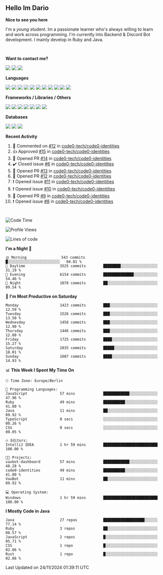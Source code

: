 <h2>Hello Im Dario</h2>

**Nice to see you here**

I'm a *young* student. Im a passionate learner who's always willing to learn and work across
programming. I'm currently into Backend & Discord Bot development. I mainly develop in Ruby and Java.

<br/>

**Want to contact me?**

<a href="https://github.com/knerio"><img src="https://img.shields.io/badge/-Github-blue?style=for-the-badge&logo=github&logoColor=white"/></a> <a href="https://discord.com/users/639416958923702292"><img src="https://img.shields.io/badge/-knerio-blue?style=for-the-badge&logo=discord&logoColor=white"/></a> <a href="https://twitch.tv/dopalos_"><img src="https://img.shields.io/badge/-twitch-blue?style=for-the-badge&logo=twitch&logoColor=white"/></a>

**Languages**

<img src="https://img.shields.io/badge/-HTML-blue?style=for-the-badge&logo=html5&logoColor=white"/> <img src="https://img.shields.io/badge/-CSS-blue?style=for-the-badge&logo=CSS3&logoColor=white"/> <img src="https://img.shields.io/badge/-Javascript-blue?style=for-the-badge&logo=javascript&logoColor=white"/> <img src="https://img.shields.io/badge/-Typescript-blue?style=for-the-badge&logo=TypeScript&logoColor=white"/> <img src="https://img.shields.io/badge/-Java-blue?style=for-the-badge&logo=java&logoColor=white"/> <img src="https://img.shields.io/badge/-Kotlin-blue?style=for-the-badge&logo=kotlin&logoColor=white"/> <img src="https://img.shields.io/badge/-SQL-blue?style=for-the-badge&logo=MYSQL&logoColor=white"/> <img src="https://img.shields.io/badge/-Markdown-blue?style=for-the-badge&logo=Markdown&logoColor=white"/> <img src="https://img.shields.io/badge/-JSON-blue?style=for-the-badge&logo=JSON&logoColor=white"/> <img src="https://img.shields.io/badge/-Git-blue?style=for-the-badge&logo=Git&logoColor=white"/> <img src="https://img.shields.io/badge/-Ruby-blue?style=for-the-badge&logo=Ruby&logoColor=white"/>
<br/>

 **Frameworks / Libraries / Others**

<img src="https://img.shields.io/badge/-Bootstrap-blue?style=for-the-badge&logo=Bootstrap&logoColor=white"/> <img src="https://img.shields.io/badge/-Node.JS-blue?style=for-the-badge&logo=node.js&logoColor=white"/> <img src="https://img.shields.io/badge/-React-blue?style=for-the-badge&logo=React&logoColor=white"/> <img src="https://img.shields.io/badge/-Express-blue?style=for-the-badge&logo=Express&logoColor=white"/> <img src="https://img.shields.io/badge/-Next.Js-blue?style=for-the-badge&logo=Next.Js&logoColor=white"/> <img src="https://img.shields.io/badge/-Ruby_On_Rails-blue?style=for-the-badge&logo=ruby-on-rails&logoColor=white"/> <img src="https://img.shields.io/badge/-JDA-blue?style=for-the-badge&logo=JDA&logoColor=white"/>

**Databases**

<img src="https://img.shields.io/badge/-MongoDB-blue?style=for-the-badge&logo=mongodb&logoColor=white"/> <img src="https://img.shields.io/badge/-MariaDB-blue?style=for-the-badge&logo=MariaDB&logoColor=white"/>
<img src="https://img.shields.io/badge/-PostgreSQL-blue?style=for-the-badge&logo=PostgreSQl&logoColor=white"/>

**Recent Activity**

<!--RECENT_ACTIVITY:start-->
1. 💬 Commented on [#12](https://github.com/code0-tech/code0-identities/pull/12#discussion_r1855461631) in [code0-tech/code0-identities](https://github.com/code0-tech/code0-identities)<br>
2. 👍 Approved [#15](https://github.com/code0-tech/code0-identities/pull/15#pullrequestreview-2456723392) in [code0-tech/code0-identities](https://github.com/code0-tech/code0-identities)<br>
3. 💪 Opened PR [#14](https://github.com/code0-tech/code0-identities/pull/14) in [code0-tech/code0-identities](https://github.com/code0-tech/code0-identities)<br>
4. ✔️ Closed issue [#6](https://github.com/code0-tech/code0-identities/issues/6) in [code0-tech/code0-identities](https://github.com/code0-tech/code0-identities)<br>
5. 💪 Opened PR [#13](https://github.com/code0-tech/code0-identities/pull/13) in [code0-tech/code0-identities](https://github.com/code0-tech/code0-identities)<br>
6. 💪 Opened PR [#12](https://github.com/code0-tech/code0-identities/pull/12) in [code0-tech/code0-identities](https://github.com/code0-tech/code0-identities)<br>
7. ❗️ Opened issue [#11](https://github.com/code0-tech/code0-identities/issues/11) in [code0-tech/code0-identities](https://github.com/code0-tech/code0-identities)<br>
8. ❗️ Opened issue [#10](https://github.com/code0-tech/code0-identities/issues/10) in [code0-tech/code0-identities](https://github.com/code0-tech/code0-identities)<br>
9. 💪 Opened PR [#9](https://github.com/code0-tech/code0-identities/pull/9) in [code0-tech/code0-identities](https://github.com/code0-tech/code0-identities)<br>
10. ❗️ Opened issue [#8](https://github.com/code0-tech/code0-identities/issues/8) in [code0-tech/code0-identities](https://github.com/code0-tech/code0-identities)<br>
<!--RECENT_ACTIVITY:end-->
 
#

<!--START_SECTION:waka-->
![Code Time](http://img.shields.io/badge/Code%20Time-601%20hrs%2017%20mins-blue)

![Profile Views](http://img.shields.io/badge/Profile%20Views-42-blue)

![Lines of code](https://img.shields.io/badge/From%20Hello%20World%20I%27ve%20Written-579.4%20thousand%20lines%20of%20code-blue)

**I'm a Night 🦉** 

```text
🌞 Morning                543 commits         █░░░░░░░░░░░░░░░░░░░░░░░░   04.81 % 
🌆 Daytime                3525 commits        ████████░░░░░░░░░░░░░░░░░   31.19 % 
🌃 Evening                6154 commits        ██████████████░░░░░░░░░░░   54.46 % 
🌙 Night                  1078 commits        ██░░░░░░░░░░░░░░░░░░░░░░░   09.54 % 
```
📅 **I'm Most Productive on Saturday** 

```text
Monday                   1423 commits        ███░░░░░░░░░░░░░░░░░░░░░░   12.59 % 
Tuesday                  1526 commits        ███░░░░░░░░░░░░░░░░░░░░░░   13.50 % 
Wednesday                1458 commits        ███░░░░░░░░░░░░░░░░░░░░░░   12.90 % 
Thursday                 1446 commits        ███░░░░░░░░░░░░░░░░░░░░░░   12.80 % 
Friday                   1725 commits        ████░░░░░░░░░░░░░░░░░░░░░   15.27 % 
Saturday                 2035 commits        █████░░░░░░░░░░░░░░░░░░░░   18.01 % 
Sunday                   1687 commits        ████░░░░░░░░░░░░░░░░░░░░░   14.93 % 
```


📊 **This Week I Spent My Time On** 

```text
🕑︎ Time Zone: Europe/Berlin

💬 Programming Languages: 
JavaScript               57 mins             ████████████░░░░░░░░░░░░░   47.96 % 
Ruby                     49 mins             ██████████░░░░░░░░░░░░░░░   41.80 % 
Java                     11 mins             ██░░░░░░░░░░░░░░░░░░░░░░░   09.92 % 
TypeScript               0 secs              ░░░░░░░░░░░░░░░░░░░░░░░░░   00.26 % 
CSS                      0 secs              ░░░░░░░░░░░░░░░░░░░░░░░░░   00.05 % 

🔥 Editors: 
IntelliJ IDEA            1 hr 59 mins        █████████████████████████   100.00 % 

🐱‍💻 Projects: 
vaxbot-dashboard         57 mins             ████████████░░░░░░░░░░░░░   48.28 % 
code0-identities         49 mins             ██████████░░░░░░░░░░░░░░░   41.80 % 
VaxBot                   11 mins             ██░░░░░░░░░░░░░░░░░░░░░░░   09.92 % 

💻 Operating System: 
Windows                  1 hr 59 mins        █████████████████████████   100.00 % 
```

**I Mostly Code in Java** 

```text
Java                     27 repos            ███████████████████░░░░░░   77.14 % 
Ruby                     3 repos             ██░░░░░░░░░░░░░░░░░░░░░░░   08.57 % 
JavaScript               2 repos             █░░░░░░░░░░░░░░░░░░░░░░░░   05.71 % 
CSS                      1 repo              █░░░░░░░░░░░░░░░░░░░░░░░░   02.86 % 
Rust                     1 repo              █░░░░░░░░░░░░░░░░░░░░░░░░   02.86 % 
```




 Last Updated on 24/11/2024 01:39:11 UTC
<!--END_SECTION:waka-->

